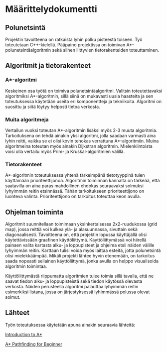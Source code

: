 # Määrittelydokumentti

## Polunetsintä

Projektin tavoitteena on ratkaista lyhin polku pisteestä toiseen. Työ toteutetaan C++-kielellä. Pääpaino projektissa on toimivan A\*-polunetsintäalgoritmin sekä siihen liittyvien tietorakenteiden toteuttaminen.

## Algoritmit ja tietorakenteet

### A\*-algoritmi
Keskeinen osa työtä on toimiva polunetsintäalgoritmi. Valitsin toteutettavaksi algoritmiksi A\*-algoritmin, sillä siinä on mukavasti uusia haasteita ja sen toteutuksessa käytetään useita eri komponentteja ja tekniikoita. Algoritmi on suosittu ja siitä löytyy helposti tietoa verkosta.

### Muita algoritmeja
Vertailun vuoksi toteutan A\*-algoritmin lisäksi myös 2-3 muuta algoritmia. Tarkoituksena on tehdä ainakin yksi algoritmi, jolla saadaan varmasti aina lyhin reitti, vaikka se ei olisi kovin tehokas verrattuna A\*-algoritmiin. Muina algoritmeina toteutan myös ainakin Dijkstran algoritmin. Mielenkiintoista voisi olla vertailu myös Prim- ja Kruskal-algoritmien välillä.

### Tietorakenteet
A\*-algoritmin toteutuksessa yhtenä tärkeimpänä tietotyyppinä tulen käyttämään prioriteettijonoa. Algoritmin toiminnan kannalta on tärkeää, että saatavilla on aina paras mahdollinen ehdokas seuraavaksi solmuksi lyhyimmän reitin etsinnässä. Tähän tarkoitukseen prioriteettijono on luonteva valinta. Prioriteettijono on tarkoitus toteuttaa keon avulla.

## Ohjelman toiminta

Algoritmit suunnitellaan toimimaan yksinkertaisessa 2x2-ruudukossa (grid map), jossa reittiä voi kulkea ylä- ja alasuunnassa, sivuttain sekä diagonaalisesti. Tavoitteena on, että projektin lopussa käyttäjällä olisi käytettävissään graafinen käyttöliittymä. Käyttöliittymässä voi hiirellä painaen valita kartasta alku- ja loppupisteet ja ohjelma etsii näiden välille lyhyimmän reitin. Karttaan tulisi voida myös laittaa esteitä, jotta polunetsintä olisi mielekkäämpää. Mikäli projekti lähtee hyvin etenemään, on tarkoitus saada nopeasti sellainen käyttöliittymä, jonka avulla on helppo visualisoida algoritmin toimintaa.

Käyttöliittymästä riippumatta algoritmien tulee toimia sillä tavalla, että ne saavat tiedon alku- ja loppupisteistä sekä tiedon käytössä olevasta verkosta. Näiden perusteella algoritmi palauttaa lyhyimmän reitin esimerkiksi listana, jossa on järjestyksessä lyhimmässä polussa olevat solmut.

## Lähteet

Työn toteutuksessa käytetään apuna ainakin seuraavia lähteitä:

[Introduction to A\*](http://theory.stanford.edu/~amitp/GameProgramming/AStarComparison.html)

[A\* Pathfinding for Beginner](http://www.policyalmanac.org/games/aStarTutorial.htm)
